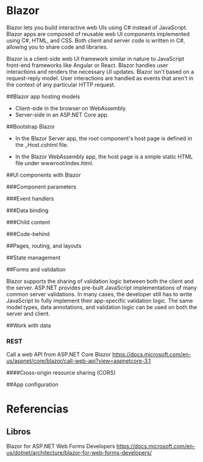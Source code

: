 # Blazor
 

Blazor lets you build interactive web UIs using C# instead of JavaScript. Blazor apps are composed of reusable web UI components implemented using C#, HTML, and CSS. Both client and server code is written in C#, allowing you to share code and libraries. 

Blazor is a client-side web UI framework similar in nature to JavaScript front-end frameworks like Angular or React. Blazor handles user interactions and renders the necessary UI updates. Blazor isn't based on a request-reply model. User interactions are handled as events that aren't in the context of any particular HTTP request.


##Blazor app hosting models


- Client-side in the browser on WebAssembly.
- Server-side in an ASP.NET Core app.


##Bootstrap Blazor

- In the Blazor Server app, the root component's host page is defined in the _Host.cshtml file.

- In the Blazor WebAssembly app, the host page is a simple static HTML file under wwwroot/index.html. 


##UI components with Blazor

###Component parameters

###Event handlers

###Data binding

###Child content

###Code-behind


##Pages, routing, and layouts

##State management


##Forms and validation

Blazor supports the sharing of validation logic between both the client and the server. ASP.NET provides pre-built JavaScript implementations of many common server validations. In many cases, the developer still has to write JavaScript to fully implement their app-specific validation logic. The same model types, data annotations, and validation logic can be used on both the server and client.


##Work with data

### REST
Call a web API from ASP.NET Core Blazor
https://docs.microsoft.com/en-us/aspnet/core/blazor/call-web-api?view=aspnetcore-3.1

####Cross-origin resource sharing (CORS)


##App configuration


# Referencias

## Libros

Blazor for ASP.NET Web Forms Developers
https://docs.microsoft.com/en-us/dotnet/architecture/blazor-for-web-forms-developers/
 


